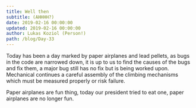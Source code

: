 ```yaml
---
title: Well then
subtitle: (AHHHH?)
date: 2019-02-16 00:00:00
updated: 2019-02-16 00:00:00
author: Lukas Koziol (Person!)
path: /blog/Day-33
---
```

Today has been a day marked by paper airplanes and lead pellets, as bugs in the code are narrowed down, it is up to us to find the causes of the bugs and fix them, a major bug still has no fix but is being worked upon. Mechanical continues a careful assembly of the climbing mechanisms which must be measured properly or risk failure.

Paper airplanes are fun thing, today our president tried to eat one, paper airplanes are no longer fun.
